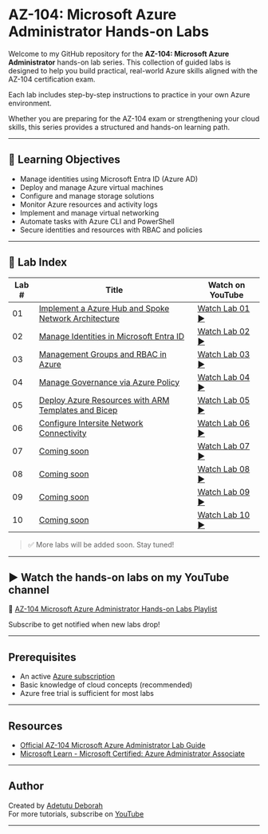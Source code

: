 # AZ-104: Microsoft Azure Administrator Hands-on Labs

Welcome to my GitHub repository for the **AZ-104: Microsoft Azure Administrator** hands-on lab series. This collection of guided labs is designed to help you build practical, real-world Azure skills aligned with the AZ-104 certification exam.

Each lab includes step-by-step instructions to practice in your own Azure environment. 

Whether you are preparing for the AZ-104 exam or strengthening your cloud skills, this series provides a structured and hands-on learning path.

---

## 🎯 Learning Objectives

- Manage identities using Microsoft Entra ID (Azure AD)
- Deploy and manage Azure virtual machines
- Configure and manage storage solutions
- Monitor Azure resources and activity logs
- Implement and manage virtual networking
- Automate tasks with Azure CLI and PowerShell
- Secure identities and resources with RBAC and policies

---

## 📁 Lab Index

| Lab # | Title | Watch on YouTube |
|-------|-------|-------------|
| 01 | [Implement a Azure Hub and Spoke Network Architecture](./Labs/Lab%2001%20-%20Implement%20a%20Azure%20Hub%20and%20Spoke%20Network%20Architecture/) | [Watch Lab 01 ▶️](https://youtu.be/sLLuVe--P1E?si=aJ1vsGEyxwmq370j) |
| 02 | [Manage Identities in Microsoft Entra ID](./Labs/Lab%2002%20-%20Manage%20Identities%20in%20Microsoft%20Entra%20ID/) |[Watch Lab 02 ▶️](https://youtu.be/OTTYtgwyix0)|
| 03 | [Management Groups and RBAC in Azure](./Labs/Lab%2003%20-%20Management%20Groups%20and%20RBAC%20in%20Azure/) |[Watch Lab 03 ▶️](https://youtu.be/Td0uCyyuoRI)|
| 04 | [Manage Governance via Azure Policy](./Labs/Lab%2004%20-%20Manage%20Governance%20via%20Azure%20Policy/) |[Watch Lab 04 ▶️](https://youtu.be/SSWOzlUl_iI)|
| 05 | [Deploy Azure Resources with ARM Templates and Bicep](./Labs/Lab%2005%20-%20Deploy%20Azure%20Resources%20with%20ARM%20Templates%20and%20Bicep/) |[Watch Lab 05 ▶️](https://youtu.be/y7qmJ3mb2YU)|
| 06 | [Configure Intersite Network Connectivity](./Labs/Lab%2006%20-%20Configure%20Intersite%20Network%20Connectivity/) |[Watch Lab 06 ▶️](https://youtu.be/KurJVawI4U4)|
| 07 | [Coming soon]() | [Watch Lab 07 ▶️]() |
| 08 | [Coming soon]() | [Watch Lab 08 ▶️]() |
| 09 | [Coming soon]() | [Watch Lab 09 ▶️]() |
| 10 | [Coming soon]() | [Watch Lab 10 ▶️]() |

> ✅ More labs will be added soon. Stay tuned!

---

## ▶️ Watch the hands-on labs on my YouTube channel

🔗 [AZ-104 Microsoft Azure Administrator Hands-on Labs Playlist](https://www.youtube.com/playlist?list=PL8UhGQjS_KhGRmMD1PuD-25vCqHj5ey2q)

Subscribe to get notified when new labs drop!

---

## Prerequisites

- An active [Azure subscription](https://azure.microsoft.com/free/)
- Basic knowledge of cloud concepts (recommended)
- Azure free trial is sufficient for most labs

---

## Resources

- [Official AZ-104 Microsoft Azure Administrator Lab Guide](https://microsoftlearning.github.io/AZ-104-MicrosoftAzureAdministrator/)
- [Microsoft Learn - Microsoft Certified: Azure Administrator Associate](https://learn.microsoft.com/en-us/credentials/certifications/azure-administrator/?source=recommendations&practice-assessment-type=certification)

---

## Author

Created by [Adetutu Deborah](https://github.com/adetutudeborah)  
For more tutorials, subscribe on [YouTube](https://www.youtube.com/@adetutu_deborah)

---

